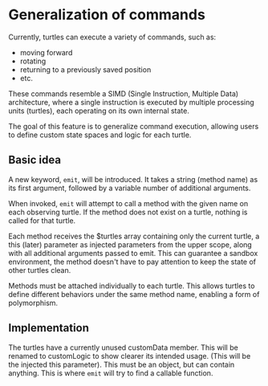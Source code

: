 # Generalization of commands

Currently, turtles can execute a variety of commands, such as:
- moving forward
- rotating
- returning to a previously saved position
- etc.

These commands resemble a SIMD (Single Instruction, Multiple Data) architecture, where a single instruction is executed by multiple processing units (turtles), each operating on its own internal state.

The goal of this feature is to generalize command execution, allowing users to define custom state spaces and logic for each turtle.

## Basic idea

A new keyword, `emit`, will be introduced. It takes a string (method name) as its first argument, followed by a variable number of additional arguments.

When invoked, `emit` will attempt to call a method with the given name on each observing turtle. If the method does not exist on a turtle, nothing is called for that turtle.

Each method receives the $turtles array containing only the current turtle, a this (later)  parameter as injected parameters from the upper scope, along with all additional arguments passed to emit. This can guarantee a sandbox environment, the method doesn't have to pay attention to keep the state of other turtles clean.

Methods must be attached individually to each turtle. This allows turtles to define different behaviors under the same method name, enabling a form of polymorphism.

## Implementation

The turtles have a currently unused customData member. This will be renamed to customLogic to show clearer its intended usage. (This will be the injected this parameter). This must be an object, but can contain anything. This is where `emit` will try to find a callable function.